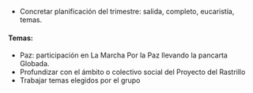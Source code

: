 [nombre]: <> (Segundo Trimestre)
[sidebar]: <> (2º trimestre)
[icon]: <> (fa-2)
[exit]: <> (exit)

- Concretar planificación del trimestre: salida, completo, eucaristía, temas. 

#### Temas:
- Paz: participación en La Marcha Por la Paz llevando la pancarta Globada.
- Profundizar con el ámbito o colectivo social del Proyecto del Rastrillo
- Trabajar temas elegidos por el grupo
